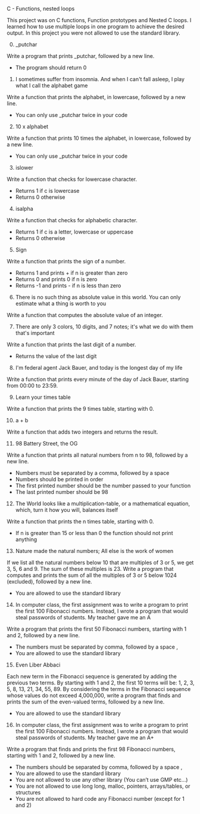 C - Functions, nested loops

This project was on C functions, Function prototypes and Nested C loops. I learned how to use multiple loops in one program to achieve the desired output. In this project you were not allowed to use the standard library.

0. _putchar

Write a program that prints _putchar, followed by a new line.

- The program should return 0

1. I sometimes suffer from insomnia. And when I can't fall asleep, I play what I call the alphabet game

Write a function that prints the alphabet, in lowercase, followed by a new line.

- You can only use _putchar twice in your code

2. 10 x alphabet

Write a function that prints 10 times the alphabet, in lowercase, followed by a new line.

- You can only use _putchar twice in your code

3. islower

Write a function that checks for lowercase character.

- Returns 1 if c is lowercase
- Returns 0 otherwise

4. isalpha

Write a function that checks for alphabetic character.

- Returns 1 if c is a letter, lowercase or uppercase
- Returns 0 otherwise

5. Sign

Write a function that prints the sign of a number.

- Returns 1 and prints + if n is greater than zero
- Returns 0 and prints 0 if n is zero
- Returns -1 and prints - if n is less than zero

6. There is no such thing as absolute value in this world. You can only estimate what a thing is worth to you

Write a function that computes the absolute value of an integer.

7. There are only 3 colors, 10 digits, and 7 notes; it's what we do with them that's important

Write a function that prints the last digit of a number.

- Returns the value of the last digit

8. I'm federal agent Jack Bauer, and today is the longest day of my life

Write a function that prints every minute of the day of Jack Bauer, starting from 00:00 to 23:59.

9. Learn your times table

Write a function that prints the 9 times table, starting with 0.

10. a + b

Write a function that adds two integers and returns the result.

11. 98 Battery Street, the OG

Write a function that prints all natural numbers from n to 98, followed by a new line.

- Numbers must be separated by a comma, followed by a space
- Numbers should be printed in order
- The first printed number should be the number passed to your function
- The last printed number should be 98

12. The World looks like a multiplication-table, or a mathematical equation, which, turn it how you will, balances itself

Write a function that prints the n times table, starting with 0.

- If n is greater than 15 or less than 0 the function should not print anything

13. Nature made the natural numbers; All else is the work of women

If we list all the natural numbers below 10 that are multiples of 3 or 5, we get 3, 5, 6 and 9. The sum of these multiples is 23. Write a program that computes and prints the sum of all the multiples of 3 or 5 below 1024 (excluded), followed by a new line.

- You are allowed to use the standard library

14. In computer class, the first assignment was to write a program to print the first 100 Fibonacci numbers. Instead, I wrote a program that would steal passwords of students. My teacher gave me an A

Write a program that prints the first 50 Fibonacci numbers, starting with 1 and 2, followed by a new line.

- The numbers must be separated by comma, followed by a space , 
- You are allowed to use the standard library

15. Even Liber Abbaci

Each new term in the Fibonacci sequence is generated by adding the previous two terms. By starting with 1 and 2, the first 10 terms will be: 1, 2, 3, 5, 8, 13, 21, 34, 55, 89. By considering the terms in the Fibonacci sequence whose values do not exceed 4,000,000, write a program that finds and prints the sum of the even-valued terms, followed by a new line.

- You are allowed to use the standard library

16. In computer class, the first assignment was to write a program to print the first 100 Fibonacci numbers. Instead, I wrote a program that would steal passwords of students. My teacher gave me an A+

Write a program that finds and prints the first 98 Fibonacci numbers, starting with 1 and 2, followed by a new line.

- The numbers should be separated by comma, followed by a space ,
- You are allowed to use the standard library
- You are not allowed to use any other library (You can’t use GMP etc…)
- You are not allowed to use long long, malloc, pointers, arrays/tables, or structures
- You are not allowed to hard code any Fibonacci number (except for 1 and 2)

